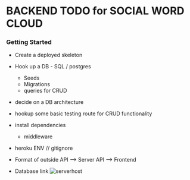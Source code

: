 # BACKEND TODO for SOCIAL WORD CLOUD

### Getting Started

- Create a deployed skeleton
- Hook up a DB  - SQL / postgres
    - Seeds
    - Migrations
    - queries for CRUD
- decide on a DB architecture
- hookup some basic testing route for CRUD functionality
- install dependencies
    - middleware
- heroku ENV // gitignore


- Format of  outside API --> Server API --> Frontend

- Database link ![serverhost](https://social-cloud.herokuapp.com/)
